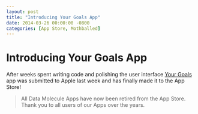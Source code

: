```yaml
---
layout: post
title: "Introducing Your Goals App"
date: 2014-03-26 00:00:00 -0800
categories: [App Store, Mothballed]
---
```


# Introducing Your Goals App

After weeks spent writing code and polishing the user interface [Your Goals](https://itunes.apple.com/us/app/your-goals/id843066607?mt=8) app was submitted to Apple last week and has finally made it to the App Store!

> All Data Molecule Apps have now been retired from the App Store. Thank you to all users of our Apps over the years.

